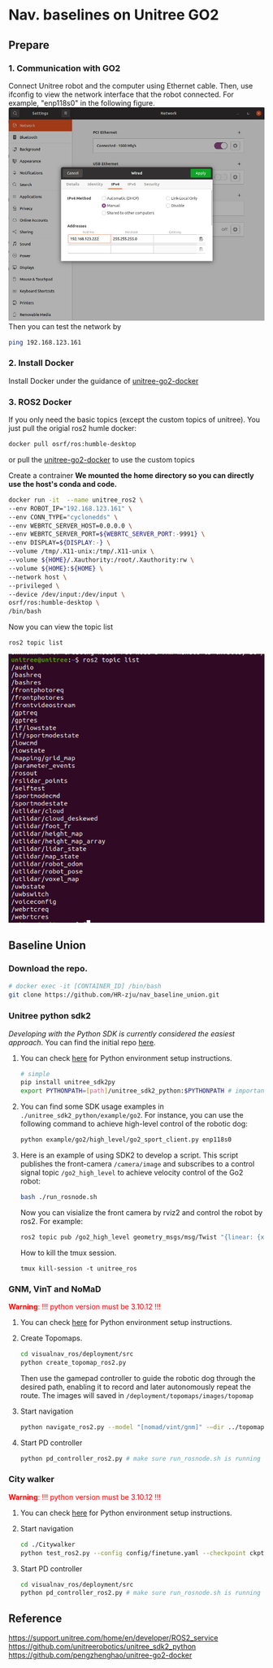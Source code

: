 # Nav. baselines on Unitree GO2
## Prepare
### 1. Communication with GO2
Connect Unitree robot and the computer using Ethernet cable. Then, use ifconfig to view the network interface that the robot connected. For example, "enp118s0" in the following figure.
![network config](./assets/network.jpg)
Then you can test the network by
```bash
ping 192.168.123.161
```
### 2. Install Docker
Install Docker under the guidance of [unitree-go2-docker](https://github.com/pengzhenghao/unitree-go2-docker)
### 3. ROS2 Docker
If you only need the basic topics (except the custom topics of unitree). You just pull the origial ros2 humle docker:
```bash
docker pull osrf/ros:humble-desktop
```
or pull the [unitree-go2-docker](https://github.com/pengzhenghao/unitree-go2-docker) to use the custom topics

Create a contrainer
**We mounted the home directory so you can directly use the host's conda and code.**
```bash
docker run -it  --name unitree_ros2 \
--env ROBOT_IP="192.168.123.161" \
--env CONN_TYPE="cyclonedds" \
--env WEBRTC_SERVER_HOST=0.0.0.0 \
--env WEBRTC_SERVER_PORT=${WEBRTC_SERVER_PORT:-9991} \
--env DISPLAY=${DISPLAY:-} \
--volume /tmp/.X11-unix:/tmp/.X11-unix \
--volume ${HOME}/.Xauthority:/root/.Xauthority:rw \
--volume ${HOME}:${HOME} \
--network host \
--privileged \
--device /dev/input:/dev/input \
osrf/ros:humble-desktop \
/bin/bash
```

Now you can view the topic list
```bash
ros2 topic list
```
![topic list](./assets/topics.png)


## Baseline Union
### Download the repo.
```bash
# docker exec -it [CONTAINER_ID] /bin/bash
git clone https://github.com/HR-zju/nav_baseline_union.git
```

### Unitree python sdk2

_Developing with the Python SDK is currently considered the easiest approach_.
You can find the initial repo [here](https://github.com/unitreerobotics/unitree_sdk2_python).

1. You can check [here](./unitree_sdk2_python/README.md) for Python environment setup instructions.
    ```bash
    # simple
    pip install unitree_sdk2py
    export PYTHONPATH=[path]/unitree_sdk2_python:$PYTHONPATH # important
    ```

2. You can find some SDK usage examples in  `./unitree_sdk2_python/example/go2`. For instance, you can use the following command to achieve high-level control of the robotic dog:
    ```bash
    python example/go2/high_level/go2_sport_client.py enp118s0
    ```

3. Here is an example of using SDK2 to develop a script. This script publishes the front-camera `/camera/image` and subscribes to a control signal topic `/go2_high_level` to achieve velocity control of the Go2 robot:
    ```bash
    bash ./run_rosnode.sh
    ```
    Now you can visialize the front camera by rviz2 and control the robot by ros2. For example:
    ```bash
    ros2 topic pub /go2_high_level geometry_msgs/msg/Twist "{linear: {x: 0.1, y: 0.0, z: 0.0}, angular: {x: 0.0, y: 0.0, z: 0.0}}" --once
    ```
    How to kill the tmux session.
    ```
    tmux kill-session -t unitree_ros
    ```


### GNM, VinT and NoMaD
<font color="red">**Warning**: !!! python version must be 3.10.12 !!!</font>

1. You can check [here](./visualnav_ros/README.md) for Python environment setup instructions. 

2. Create Topomaps.
    ```bash
    cd visualnav_ros/deployment/src
    python create_topomap_ros2.py
    ```
    Then use the gamepad controller to guide the robotic dog through the desired path, enabling it to record and later autonomously repeat the route. The images will saved in `/deployment/topomaps/images/topomap`

3. Start navigation
    ```bash
    python navigate_ros2.py --model "[nomad/vint/gnm]" -—dir ../topomaps/images
    ```

4. Start PD controller
    ```bash
    python pd_controller_ros2.py # make sure run_rosnode.sh is running
    ```


### City walker
<font color="red">**Warning**: !!! python version must be 3.10.12 !!!</font>
1. You can check [here](./CityWalker/README.md) for Python environment setup instructions.

2. Start navigation
    ```bash
    cd ./Citywalker
    python test_ros2.py --config config/finetune.yaml --checkpoint ckpt/finetune.ckpt
    ```

3. Start PD controller
    ```bash
    cd visualnav_ros/deployment/src
    python pd_controller_ros2.py # make sure run_rosnode.sh is running
    ```

## Reference
https://support.unitree.com/home/en/developer/ROS2_service
https://github.com/unitreerobotics/unitree_sdk2_python
https://github.com/pengzhenghao/unitree-go2-docker

